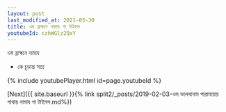 ```yaml
---
layout: post
last_modified_at: 2021-03-30
title: ওম ব্রাহ্মনে নামায গা টাইমস
youtubeId: czhWGlz2QxY
---
```

 
 
 ওম ব্রাহ্মনে নামায  
 
 -  কে চূড়ান্ত সত্য 
 
  
 
  
 
 
 
 
 
 


{% include youtubePlayer.html id=page.youtubeId %}
 
[Next]({{ site.baseurl }}{% link  split2/_posts/2019-02-03-ওম ভালথানাম পারামায়ায় গাথায় নামায গা টাইমস.md%})
 
